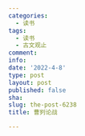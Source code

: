 ```yaml
---
categories:
  - 读书
tags:
  - 读书
  - 古文观止
comment: 
info: 
date: '2022-4-8'
type: post
layout: post
published: false
sha: 
slug: the-post-6238
title: 曹刿论战

---
```

